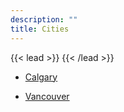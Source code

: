 ```yaml
---
description: ""
title: Cities
---
```


{{< lead >}}
{{< /lead >}}

* [Calgary](/Calgary/)

* [Vancouver](/Vancouver/)


